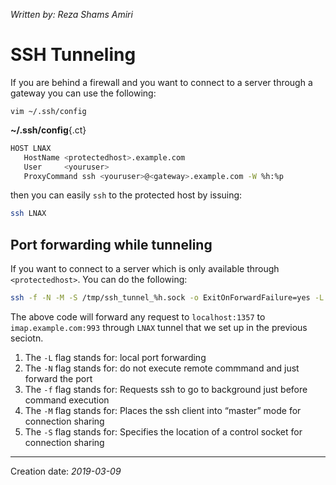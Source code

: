 _Written by: Reza Shams Amiri_
# SSH Tunneling

If you are behind a firewall and you want to connect to a server through a gateway you can use the following:

```
vim ~/.ssh/config
```

__~/.ssh/config__{.ct}
``` sh
HOST LNAX
   HostName <protectedhost>.example.com
   User     <youruser>
   ProxyCommand ssh <youruser>@<gateway>.example.com -W %h:%p
```

then you can easily `ssh` to the protected host by issuing:
``` sh
ssh LNAX
```

## Port forwarding while tunneling
If you want to connect to a server which is only available through `<protectedhost>`. You can do the following:

``` sh
ssh -f -N -M -S /tmp/ssh_tunnel_%h.sock -o ExitOnForwardFailure=yes -L 1357:imap.example.com:993 LNAX
```

The above code will forward any request to `localhost:1357` to `imap.example.com:993` through `LNAX` tunnel that we set up in the previous seciotn. 
1. The `-L` flag stands for: local port forwarding
1. The `-N` flag stands for: do not execute remote commmand and just forward the port
1. The `-f` flag stands for: Requests ssh to go to background just before command execution
1. The `-M` flag stands for: Places the ssh client into “master” mode for connection sharing
1. The `-S` flag stands for:  Specifies the location of a control socket for connection sharing




* * *
Creation date: _2019-03-09_
